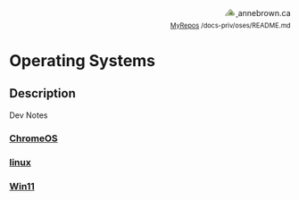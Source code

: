 <!-- Basic Github README.MD Header -->
<div style="text-align: right;"> 
	<a href="https://annebrown.ca">
		<img src="../static/img/logo-ab.png" width="20"/>
	</a> 
	annebrown.ca
</div>
<div style="text-align: right;">
	<sub>
		<a href="https://github.com/annebrown/?tab=repositories">MyRepos</a>
		/docs-priv/oses/README.md
	</sub>
 </div>
<!-- End of Header -->

# Operating Systems

## Description

Dev Notes 

### [ChromeOS](chromeos/README.md)
### [linux](linux/README.md)
### [Win11](win11/README.md)









